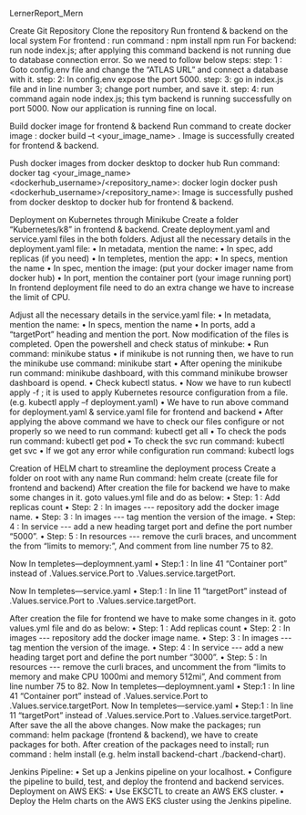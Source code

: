 LernerReport_Mern


Create Git Repository
Clone the repository
Run frontend & backend on the local system
For frontend : run command : npm install
                             npm run
For backend: run node index.js; after applying this command backend is not running due to database connection error.
 So we need to follow below steps:
     step: 1 : Goto config.env file and change the “ATLAS URL” and connect a database with it.
     step: 2:  In config.env expose the port 5000.
     step: 3: go in index.js file and in line number 3; change port number, and save it.
     step: 4: run command again node index.js; this tym backend is running successfully on port 5000.
Now our application is running fine on local.

Build docker image for frontend & backend
Run command to create docker image :  docker build –t <your_image_name> .
Image is successfully created for frontend & backend.

Push docker images from docker desktop to docker hub
Run command: docker tag <your_image_name> <dockerhub_username>/<repository_name>:<tag>
                            docker login
                            docker push <dockerhub_username>/<repository_name>:<tag>
Image is successfully pushed from docker desktop to docker hub for frontend & backend.

Deployment on Kubernetes through Minikube
Create a folder “Kubernetes/k8” in frontend & backend.
Create deployment.yaml and service.yaml files in the both folders.
  Adjust all the necessary details in the deployment.yaml file:
•	In metadata, mention the name: 
•	In spec, add replicas (if you need)
•	In templetes, mention the app:
•	In specs, mention the name 
•	In spec, mention the image: (put your docker imager name from docker hub)
•	In port, mention the container port (your image running port)
In frontend deployment file need to do an extra change we have to increase the limit of CPU.

Adjust all the necessary details in the service.yaml file:
•	 In metadata, mention the name: 
•	In specs, mention the name 
•	In ports, add a “targetPort” heading and mention the port.
Now modification of the files is completed.
Open the powershell and check status of minkube:
•	Run command: minikube status
•	if minikube is not running then, we have to run the minikube use command: minikube start
•	After opening the minikube run command: minikube dashboard, with this command minikube browser dashboard is opend.
•	Check kubectl status.
•	Now we have to run kubectl apply -f <file name> ; it is used to apply Kubernetes resource configuration from a file. (e.g. kubectl apply –f deployment.yaml)
•	We have to run above command for deployment.yaml & service.yaml file for frontend and backend
•	After applying the above command we have to check our files configure or not properly so we need to run command: kubectl get all
•	To check the pods run command: kubectl get pod
•	To check the svc run command: kubectl get svc
•	If we got any error while configuration run command: kubectl logs

Creation of HELM chart to streamline the deployment process
Create a folder on root with any name <learner-chart>
Run command: helm create <file name> (create file for frontend and backend)
After creation the file for backend we have to make some changes in it.
 goto values.yml file and do as below:
•	Step: 1 : Add replicas count
•	Step: 2 : In images --- repository add the docker image name.
•	Step: 3 : In images --- tag mention the version of the image.
•	Step: 4 : In service --- add a new heading target port and define the port number “5000”.
•	Step: 5 : In resources --- remove the curli braces, and uncomment the from “limits to memory:”, And comment from line number 75 to 82.


Now In templetes—deploymnent.yaml
•	Step:1 : In line 41 “Container port” instead of .Values.service.Port to .Values.service.targetPort.

Now In templetes—service.yaml
•	Step:1 : In line 11 “targetPort” instead of .Values.service.Port to .Values.service.targetPort.

After creation the file for frontend we have to make some changes in it.
 goto values.yml file and do as below:
•	Step: 1 : Add replicas count
•	Step: 2 : In images --- repository add the docker image name.
•	Step: 3 : In images --- tag mention the version of the image.
•	Step: 4 : In service --- add a new heading target port and define the port number “3000”.
•	Step: 5 : In resources --- remove the curli braces, and uncomment the from “limits to memory and make CPU 1000mi and memory 512mi”, And comment from line number 75 to 82.
Now In templetes—deploymnent.yaml
•	Step:1 : In line 41 “Container port” instead of .Values.service.Port to .Values.service.targetPort.
Now In templetes—service.yaml
•	Step:1 : In line 11 “targetPort” instead of .Values.service.Port to .Values.service.targetPort.
After save the all the above changes.
Now make the packages; run command:  helm package <chart name> (frontend & backend), we have to create packages for both.
After creation of the packages need to install; run command : helm install <chart name> (e.g. helm install backend-chart ./backend-chart).

Jenkins Pipeline:
•	Set up a Jenkins pipeline on your localhost.
•	Configure the pipeline to build, test, and deploy the frontend and backend services.
Deployment on AWS EKS:
•	Use EKSCTL to create an AWS EKS cluster.
•	Deploy the Helm charts on the AWS EKS cluster using the Jenkins pipeline.

